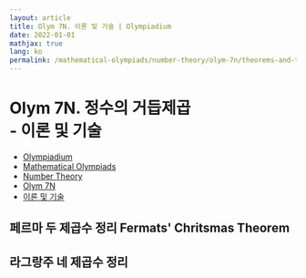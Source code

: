```yaml
---
layout: article
title: Olym 7N. 이론 및 기술 | Olympiadium
date: 2022-01-01
mathjax: true
lang: ko
permalink: /mathematical-olympiads/number-theory/olym-7n/theorems-and-techniques/
---
```

# Olym 7N. 정수의 거듭제곱 <br> <ssup> - 이론 및 기술</ssup>

<ul class="breadcrumb">
	<li><a href="{{ site.url }}">Olympiadium</a></li> 
	<li><a href="{{ site.url }}mathematical-olympiads/">Mathematical Olympiads</a></li> 
	<li><a href="{{ site.url }}mathematical-olympiads/number-theory/">Number Theory</a></li> 
	<li><a href="{{ site.url }}mathematical-olympiads/number-theory/olym-7n/">Olym 7N</a></li> 
	<li><a href="{{ site.url }}mathematical-olympiads/number-theory/olym-7n/theorems-and-techniques/">이론 및 기술</a></li>
</ul>

## 페르마 두 제곱수 정리 Fermats' Chritsmas Theorem

## 라그랑주 네 제곱수 정리
